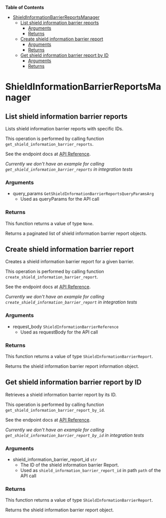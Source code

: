 <!-- START doctoc generated TOC please keep comment here to allow auto update -->
<!-- DON'T EDIT THIS SECTION, INSTEAD RE-RUN doctoc TO UPDATE -->
**Table of Contents**

- [ShieldInformationBarrierReportsManager](#shieldinformationbarrierreportsmanager)
  - [List shield information barrier reports](#list-shield-information-barrier-reports)
    - [Arguments](#arguments)
    - [Returns](#returns)
  - [Create shield information barrier report](#create-shield-information-barrier-report)
    - [Arguments](#arguments-1)
    - [Returns](#returns-1)
  - [Get shield information barrier report by ID](#get-shield-information-barrier-report-by-id)
    - [Arguments](#arguments-2)
    - [Returns](#returns-2)

<!-- END doctoc generated TOC please keep comment here to allow auto update -->

# ShieldInformationBarrierReportsManager

## List shield information barrier reports

Lists shield information barrier reports with specific IDs.

This operation is performed by calling function `get_shield_information_barrier_reports`.

See the endpoint docs at
[API Reference](https://developer.box.com/reference/get-shield-information-barrier-reports/).

*Currently we don't have an example for calling `get_shield_information_barrier_reports` in integration tests*

### Arguments

- query_params `GetShieldInformationBarrierReportsQueryParamsArg`
  - Used as queryParams for the API call


### Returns

This function returns a value of type `None`.

Returns a paginated list of shield information barrier report objects.


## Create shield information barrier report

Creates a shield information barrier report for a given barrier.

This operation is performed by calling function `create_shield_information_barrier_report`.

See the endpoint docs at
[API Reference](https://developer.box.com/reference/post-shield-information-barrier-reports/).

*Currently we don't have an example for calling `create_shield_information_barrier_report` in integration tests*

### Arguments

- request_body `ShieldInformationBarrierReference`
  - Used as requestBody for the API call


### Returns

This function returns a value of type `ShieldInformationBarrierReport`.

Returns the shield information barrier report information object.


## Get shield information barrier report by ID

Retrieves a shield information barrier report by its ID.

This operation is performed by calling function `get_shield_information_barrier_report_by_id`.

See the endpoint docs at
[API Reference](https://developer.box.com/reference/get-shield-information-barrier-reports-id/).

*Currently we don't have an example for calling `get_shield_information_barrier_report_by_id` in integration tests*

### Arguments

- shield_information_barrier_report_id `str`
  - The ID of the shield information barrier Report.
  - Used as `shield_information_barrier_report_id` in path `path` of the API call


### Returns

This function returns a value of type `ShieldInformationBarrierReport`.

Returns the  shield information barrier report object.


